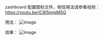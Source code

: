 zashboard 配置图标文件，相信用法请参看视频：https://youtu.be/jC8I5mjqM5Q

用法：
![image](https://github.com/user-attachments/assets/7f5c2d10-f292-4645-8720-a41905488f0c)

效果：
![image](https://github.com/user-attachments/assets/abe283bf-6ec2-4c09-b557-b5ab741340e9)


